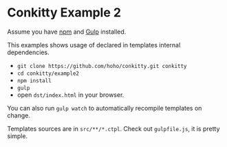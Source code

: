 Conkitty Example 2
==================

Assume you have [npm](http://npmjs.org/) and [Gulp](http://gulpjs.com/)
installed.

This examples shows usage of declared in templates internal dependencies.

* `git clone https://github.com/hoho/conkitty.git conkitty`
* `cd conkitty/example2`
* `npm install`
* `gulp`
* open `dst/index.html` in your browser.

You can also run `gulp watch` to automatically recompile templates on change.

Templates sources are in `src/**/*.ctpl`. Check out `gulpfile.js`, it is pretty
simple.
